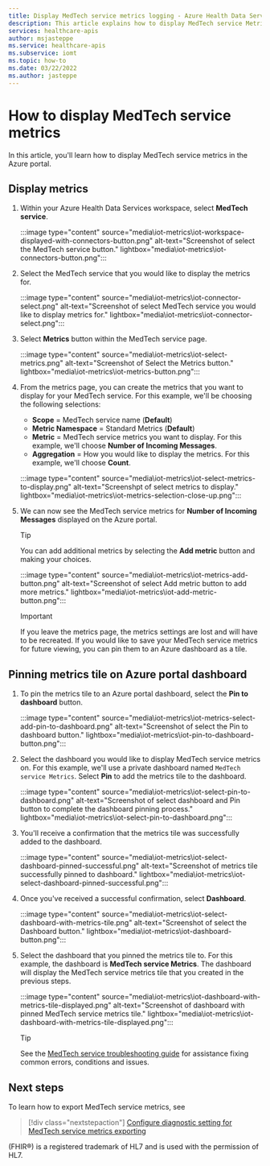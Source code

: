 ```yaml
---
title: Display MedTech service metrics logging - Azure Health Data Services
description: This article explains how to display MedTech service Metrics
services: healthcare-apis
author: msjasteppe
ms.service: healthcare-apis
ms.subservice: iomt
ms.topic: how-to
ms.date: 03/22/2022
ms.author: jasteppe
---
```


# How to display MedTech service metrics

In this article, you'll learn how to display MedTech service metrics in the Azure portal. 

## Display metrics

1. Within your Azure Health Data Services workspace, select **MedTech service**. 

   :::image type="content" source="media\iot-metrics\iot-workspace-displayed-with-connectors-button.png" alt-text="Screenshot of select the MedTech service button." lightbox="media\iot-metrics\iot-connectors-button.png"::: 

2. Select the MedTech service that you would like to display the metrics for.

   :::image type="content" source="media\iot-metrics\iot-connector-select.png" alt-text="Screenshot of select MedTech service you would like to display metrics for." lightbox="media\iot-metrics\iot-connector-select.png":::
    
3. Select **Metrics** button within the MedTech service page.

   :::image type="content" source="media\iot-metrics\iot-select-metrics.png" alt-text="Screenshot of Select the Metrics button." lightbox="media\iot-metrics\iot-metrics-button.png"::: 

4. From the metrics page, you can create the metrics that you want to display for your MedTech service. For this example, we'll be choosing the following selections:

   * **Scope** = MedTech service name (**Default**)
   * **Metric Namespace** = Standard Metrics (**Default**) 
   * **Metric** = MedTech service metrics you want to display. For this example, we'll choose **Number of Incoming Messages**.
   * **Aggregation** = How you would like to display the metrics. For this example, we'll choose **Count**. 

   :::image type="content" source="media\iot-metrics\iot-select-metrics-to-display.png" alt-text="Screenshpt of select metrics to display." lightbox="media\iot-metrics\iot-metrics-selection-close-up.png"::: 

5. We can now see the MedTech service metrics for **Number of Incoming Messages** displayed on the Azure portal.

   > [!TIP]
   > You can add additional metrics by selecting the **Add metric** button and making your choices.

   :::image type="content" source="media\iot-metrics\iot-metrics-add-button.png" alt-text="Screenshot of select Add metric button to add more metrics." lightbox="media\iot-metrics\iot-add-metric-button.png":::

   > [!IMPORTANT]
   > If you leave the metrics page, the metrics settings are lost and will have to be recreated. If you would like to save your MedTech service metrics for future viewing, you can pin them to an Azure dashboard as a tile.

## Pinning metrics tile on Azure portal dashboard

1. To pin the metrics tile to an Azure portal dashboard, select the **Pin to dashboard** button.

   :::image type="content" source="media\iot-metrics\iot-metrics-select-add-pin-to-dashboard.png" alt-text="Screenshot of select the Pin to dashboard button." lightbox="media\iot-metrics\iot-pin-to-dashboard-button.png":::

2. Select the dashboard you would like to display MedTech service metrics on. For this example, we'll use a private dashboard named `MedTech service Metrics`. Select **Pin** to add the metrics tile to the dashboard.

   :::image type="content" source="media\iot-metrics\iot-select-pin-to-dashboard.png" alt-text="Screenshot of select dashboard and Pin button to complete the dashboard pinning process." lightbox="media\iot-metrics\iot-select-pin-to-dashboard.png":::

3. You'll receive a confirmation that the metrics tile was successfully added to the dashboard.

   :::image type="content" source="media\iot-metrics\iot-select-dashboard-pinned-successful.png" alt-text="Screenshot of metrics tile successfully pinned to dashboard." lightbox="media\iot-metrics\iot-select-dashboard-pinned-successful.png":::

4. Once you've received a successful confirmation, select **Dashboard**.

   :::image type="content" source="media\iot-metrics\iot-select-dashboard-with-metrics-tile.png" alt-text="Screenshot of select the Dashboard button." lightbox="media\iot-metrics\iot-dashboard-button.png":::

5. Select the dashboard that you pinned the metrics tile to. For this example, the dashboard is **MedTech service Metrics**. The dashboard will display the MedTech service metrics tile that you created in the previous steps.

   :::image type="content" source="media\iot-metrics\iot-dashboard-with-metrics-tile-displayed.png" alt-text="Screenshot of dashboard with pinned MedTech service metrics tile." lightbox="media\iot-metrics\iot-dashboard-with-metrics-tile-displayed.png":::

   > [!TIP]
   > See the [MedTech service troubleshooting guide](./iot-troubleshoot-guide.md) for assistance fixing common errors, conditions and issues.

## Next steps

To learn how to export MedTech service metrics, see

>[!div class="nextstepaction"]
>[Configure diagnostic setting for MedTech service metrics exporting](./iot-metrics-diagnostics-export.md)

(FHIR&#174;) is a registered trademark of HL7 and is used with the permission of HL7.
